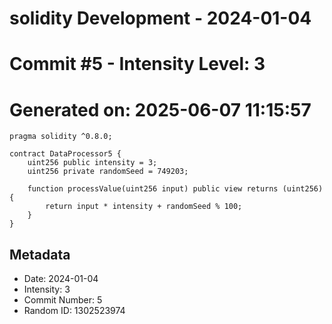 ﻿# solidity Development - 2024-01-04
# Commit #5 - Intensity Level: 3
# Generated on: 2025-06-07 11:15:57
```solidity
pragma solidity ^0.8.0;

contract DataProcessor5 {
    uint256 public intensity = 3;
    uint256 private randomSeed = 749203;

    function processValue(uint256 input) public view returns (uint256) {
        return input * intensity + randomSeed % 100;
    }
}
```
## Metadata
- Date: 2024-01-04
- Intensity: 3
- Commit Number: 5
- Random ID: 1302523974
